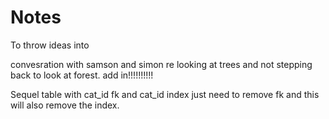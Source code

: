 # Notes
To throw ideas into


convesration with samson and simon re looking at trees and not stepping back to look at forest.
add in!!!!!!!!!!


Sequel
table with cat_id fk and cat_id index
just need to remove fk and this will also remove the index.
